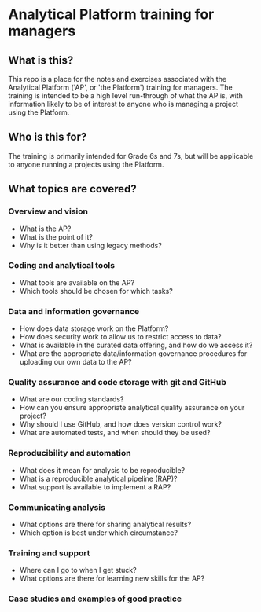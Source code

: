# Analytical Platform training for managers

## What is this?
This repo is a place for the notes and exercises associated with the Analytical Platform ('AP', or 'the Platform') training for managers. The training is intended to be a high level run-through of what the AP is, with information likely to be of interest to anyone who is managing a project using the Platform.

## Who is this for?
The training is primarily intended for Grade 6s and 7s, but will be applicable to anyone running a projects using the Platform.

## What topics are covered?

### Overview and vision
 - What is the AP?
 - What is the point of it?
 - Why is it better than using legacy methods?

### Coding and analytical tools
 - What tools are available on the AP?
 - Which tools should be chosen for which tasks?

### Data and information governance
 - How does data storage work on the Platform?
 - How does security work to allow us to restrict access to data?
 - What is available in the curated data offering, and how do we access it?
 - What are the appropriate data/information governance procedures for uploading our own data to the AP?

### Quality assurance and code storage with git and GitHub
 - What are our coding standards?
 - How can you ensure appropriate analytical quality assurance on your project?
 - Why should I use GitHub, and how does version control work?
 - What are automated tests, and when should they be used?

### Reproducibility and automation
 - What does it mean for analysis to be reproducible?
 - What is a reproducible analytical pipeline (RAP)?
 - What support is available to implement a RAP?

### Communicating analysis
 - What options are there for sharing analytical results?
 - Which option is best under which circumstance?

### Training and support
 - Where can I go to when I get stuck?
 - What options are there for learning new skills for the AP?

### Case studies and examples of good practice

